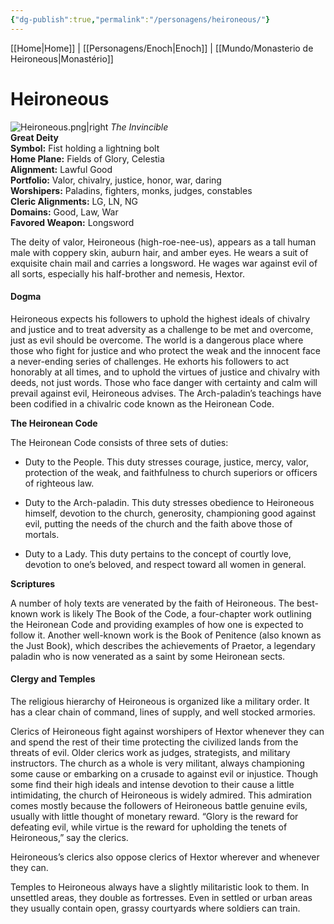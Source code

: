 ```yaml
---
{"dg-publish":true,"permalink":"/personagens/heironeous/"}
---
```



[[Home\|Home]] | [[Personagens/Enoch\|Enoch]] | [[Mundo/Monasterio de Heironeous\|Monastério]] 

# Heironeous
<span class="rightimg"><span class="smallimg"> ![Heironeous.png|right](/img/user/files/Heironeous.png)</span></span> _The Invincible_  
**Great Deity**  
**Symbol:** Fist holding a lightning bolt  
**Home Plane:** Fields of Glory, Celestia  
**Alignment:** Lawful Good  
**Portfolio:** Valor, chivalry, justice, honor, war, daring  
**Worshipers:** Paladins, fighters, monks, judges, constables  
**Cleric Alignments:** LG, LN, NG  
**Domains:** Good, Law, War  
**Favored Weapon:** Longsword

The deity of valor, Heironeous (high-roe-nee-us), appears as a tall human male with coppery skin, auburn hair, and amber eyes. He wears a suit of exquisite chain mail and carries a longsword. He wages war against evil of all sorts, especially his half-brother and nemesis, Hextor.

#### **Dogma**

Heironeous expects his followers to uphold the highest ideals of chivalry and justice and to treat adversity as a challenge to be met and overcome, just as evil should be overcome. The world is a dangerous place where those who fight for justice and who protect the weak and the innocent face a never-ending series of challenges. He exhorts his followers to act honorably at all times, and to uphold the virtues of justice and chivalry with deeds, not just words. Those who face danger with certainty and calm will prevail against evil, Heironeous advises. The Arch-paladin’s teachings have been codified in a chivalric code known as the Heironean Code.

**The Heironean Code**

The Heironean Code consists of three sets of duties:

-   Duty to the People. This duty stresses courage, justice, mercy, valor, protection of the weak, and faithfulness to church superiors or officers of righteous law.

-   Duty to the Arch-paladin. This duty stresses obedience to Heironeous himself, devotion to the church, generosity, championing good against evil, putting the needs of the church and the faith above those of mortals.

-   Duty to a Lady. This duty pertains to the concept of courtly love, devotion to one’s beloved, and respect toward all women in general.

**Scriptures**  

A number of holy texts are venerated by the faith of Heironeous. The best-known work is likely The Book of the Code, a four-chapter work outlining the Heironean Code and providing examples of how one is expected to follow it. Another well-known work is the Book of Penitence (also known as the Just Book), which describes the achievements of Praetor, a legendary paladin who is now venerated as a saint by some Heironean sects.

#### **Clergy and Temples**

The religious hierarchy of Heironeous is organized like a military order. It has a clear chain of command, lines of supply, and well stocked armories.  
  
Clerics of Heironeous fight against worshipers of Hextor whenever they can and spend the rest of their time protecting the civilized lands from the threats of evil. Older clerics work as judges, strategists, and military instructors. The church as a whole is very militant, always championing some cause or embarking on a crusade to against evil or injustice. Though some find their high ideals and intense devotion to their cause a little intimidating, the church of Heironeous is widely admired. This admiration comes mostly because the followers of Heironeous battle genuine evils, usually with little thought of monetary reward. “Glory is the reward for defeating evil, while virtue is the reward for upholding the tenets of Heironeous,” say the clerics.  
  
Heironeous’s clerics also oppose clerics of Hextor wherever and whenever they can.  
  
Temples to Heironeous always have a slightly militaristic look to them. In unsettled areas, they double as fortresses. Even in settled or urban areas they usually contain open, grassy courtyards where soldiers can train.